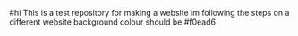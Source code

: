 #hi
This is a test repository for making a website
im following the steps on a different website
background colour should be #f0ead6